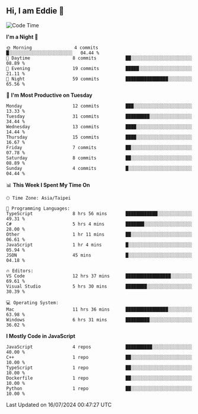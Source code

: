 ## Hi, I am Eddie 👋

<!--START_SECTION:waka-->
![Code Time](http://img.shields.io/badge/Code%20Time-206%20hrs%2055%20mins-blue)

**I'm a Night 🦉** 

```text
🌞 Morning                4 commits           █░░░░░░░░░░░░░░░░░░░░░░░░   04.44 % 
🌆 Daytime                8 commits           ██░░░░░░░░░░░░░░░░░░░░░░░   08.89 % 
🌃 Evening                19 commits          █████░░░░░░░░░░░░░░░░░░░░   21.11 % 
🌙 Night                  59 commits          ████████████████░░░░░░░░░   65.56 % 
```
📅 **I'm Most Productive on Tuesday** 

```text
Monday                   12 commits          ███░░░░░░░░░░░░░░░░░░░░░░   13.33 % 
Tuesday                  31 commits          █████████░░░░░░░░░░░░░░░░   34.44 % 
Wednesday                13 commits          ████░░░░░░░░░░░░░░░░░░░░░   14.44 % 
Thursday                 15 commits          ████░░░░░░░░░░░░░░░░░░░░░   16.67 % 
Friday                   7 commits           ██░░░░░░░░░░░░░░░░░░░░░░░   07.78 % 
Saturday                 8 commits           ██░░░░░░░░░░░░░░░░░░░░░░░   08.89 % 
Sunday                   4 commits           █░░░░░░░░░░░░░░░░░░░░░░░░   04.44 % 
```


📊 **This Week I Spent My Time On** 

```text
🕑︎ Time Zone: Asia/Taipei

💬 Programming Languages: 
TypeScript               8 hrs 56 mins       ████████████░░░░░░░░░░░░░   49.31 % 
C#                       5 hrs 4 mins        ███████░░░░░░░░░░░░░░░░░░   28.00 % 
Other                    1 hr 11 mins        ██░░░░░░░░░░░░░░░░░░░░░░░   06.61 % 
JavaScript               1 hr 4 mins         █░░░░░░░░░░░░░░░░░░░░░░░░   05.94 % 
JSON                     45 mins             █░░░░░░░░░░░░░░░░░░░░░░░░   04.18 % 

🔥 Editors: 
VS Code                  12 hrs 37 mins      █████████████████░░░░░░░░   69.61 % 
Visual Studio            5 hrs 30 mins       ████████░░░░░░░░░░░░░░░░░   30.39 % 

💻 Operating System: 
Mac                      11 hrs 36 mins      ████████████████░░░░░░░░░   63.98 % 
Windows                  6 hrs 31 mins       █████████░░░░░░░░░░░░░░░░   36.02 % 
```

**I Mostly Code in JavaScript** 

```text
JavaScript               4 repos             ██████████░░░░░░░░░░░░░░░   40.00 % 
C++                      1 repo              ██░░░░░░░░░░░░░░░░░░░░░░░   10.00 % 
TypeScript               1 repo              ██░░░░░░░░░░░░░░░░░░░░░░░   10.00 % 
Dockerfile               1 repo              ██░░░░░░░░░░░░░░░░░░░░░░░   10.00 % 
Python                   1 repo              ██░░░░░░░░░░░░░░░░░░░░░░░   10.00 % 
```




 Last Updated on 16/07/2024 00:47:27 UTC
<!--END_SECTION:waka-->
